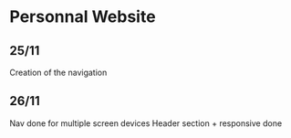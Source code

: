 # Personnal Website

## 25/11
Creation of the navigation 
## 26/11
Nav done for multiple screen devices 
Header section + responsive done


